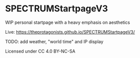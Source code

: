 # SPECTRUMStartpageV3
WIP personal startpage with a heavy emphasis on aesthetics

Live: https://theprotagonists.github.io/SPECTRUMStartpageV3/



TODO: add weather, "world time" and IP display



Licensed under CC 4.0 BY-NC-SA
